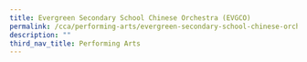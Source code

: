 ```yaml
---
title: Evergreen Secondary School Chinese Orchestra (EVGCO)
permalink: /cca/performing-arts/evergreen-secondary-school-chinese-orchestra/
description: ""
third_nav_title: Performing Arts
---
```

